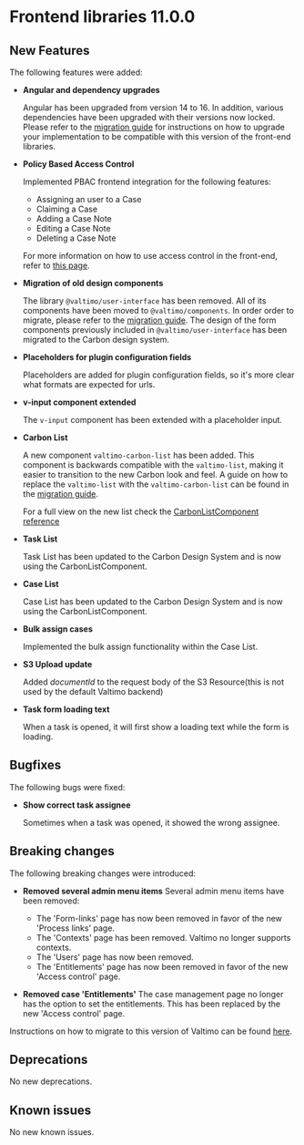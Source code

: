 # Frontend libraries 11.0.0

## New Features

The following features were added:

- **Angular and dependency upgrades**

  Angular has been upgraded from version 14 to 16. In addition, various dependencies have been upgraded with their
  versions now locked. Please refer to the [migration guide](./migration.md) for instructions on how to upgrade your
  implementation to be compatible with this version of the front-end libraries.

- **Policy Based Access Control**

  Implemented PBAC frontend integration for the following features:

  - Assigning an user to a Case
  - Claiming a Case
  - Adding a Case Note
  - Editing a Case Note
  - Deleting a Case Note

  For more information on how to use access control in the front-end, refer to [this page](/using-valtimo/access-control/frontend-access-control.md).

- **Migration of old design components**

  The library `@valtimo/user-interface` has been removed. All of its components have been moved to `@valtimo/components`.
  In order order to migrate, please refer to the [migration guide](./migration.md). The design of the form components
  previously included in `@valtimo/user-interface` has been migrated to the Carbon design system.

- **Placeholders for plugin configuration fields**

  Placeholders are added for plugin configuration fields, so it's more clear what formats are expected for urls.

- **v-input component extended**

  The `v-input` component has been extended with a placeholder input.

- **Carbon List**

  A new component `valtimo-carbon-list` has been added. This component is backwards compatible with the `valtimo-list`, making it easier to transition to the new Carbon look and feel. A guide on how to replace the `valtimo-list` with the `valtimo-carbon-list` can be found in the [migration guide](./migration.md).

  For a full view on the new list check the [CarbonListComponent reference](../../../reference/user-interface/components/valtimo-carbon-list/valtimo-carbon-list.md)

- **Task List**

  Task List has been updated to the Carbon Design System and is now using the CarbonListComponent.

- **Case List**

  Case List has been updated to the Carbon Design System and is now using the CarbonListComponent.

- **Bulk assign cases**

  Implemented the bulk assign functionality within the Case List.

- **S3 Upload update**

  Added _documentId_ to the request body of the S3 Resource(this is not used by the default Valtimo backend)

- **Task form loading text**

  When a task is opened, it will first show a loading text while the form is loading.

## Bugfixes

The following bugs were fixed:

- **Show correct task assignee**

  Sometimes when a task was opened, it showed the wrong assignee.

## Breaking changes

The following breaking changes were introduced:

- **Removed several admin menu items**
  Several admin menu items have been removed:

  - The 'Form-links' page has now been removed in favor of the new 'Process links' page.
  - The 'Contexts' page has been removed. Valtimo no longer supports contexts.
  - The 'Users' page has now been removed.
  - The 'Entitlements' page has now been removed in favor of the new 'Access control' page.

- **Removed case 'Entitlements'**
  The case management page no longer has the option to set the entitlements. This has been replaced by the new 'Access
  control' page.

Instructions on how to migrate to this version of Valtimo can be found [here](migration.md).

## Deprecations

No new deprecations.

## Known issues

No new known issues.
